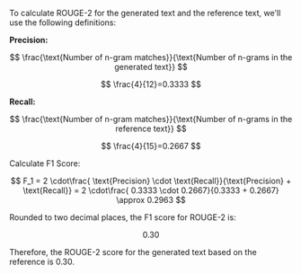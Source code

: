 To calculate ROUGE-2 for the generated text and the reference text, we'll use the following definitions:

**Precision:**

$$
\frac{\text{Number of n-gram matches}}{\text{Number of n-grams in the generated text}}
$$

$$
\frac{4}{12}=0.3333
$$

**Recall:**

$$
\frac{\text{Number of n-gram matches}}{\text{Number of n-grams in the reference text}}
$$

$$
\frac{4}{15}=0.2667
$$

Calculate F1 Score:

$$
F_1 = 2 \cdot\frac{ \text{Precision} \cdot \text{Recall}}{\text{Precision} + \text{Recall}} = 2 \cdot\frac{ 0.3333 \cdot 0.2667}{0.3333 + 0.2667} \approx 0.2963
$$

Rounded to two decimal places, the F1 score for ROUGE-2 is:

$$
0.30
$$

Therefore, the ROUGE-2 score for the generated text based on the reference is 0.30.

